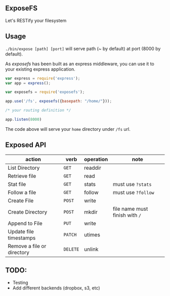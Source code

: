 ## ExposeFS

Let's RESTify your filesystem

## Usage

```./bin/expose [path] [port]``` will serve  path (~ by default) at port (8000 by default).

As *exposefs* has been built as an express middleware, you can use it to your existing express application.

```javascript
var express = require('express');
var app = express();

var exposefs = require('exposefs');

app.use('/fs', exposefs({basepath: "/home/"}));

/* your routing definition */

app.listen(8000)
```

The code above will serve your `home` directory under `/fs` url.

## Exposed API

| action | verb | operation | note |
|--------|------|-----------|---------|
| List Directory | `GET` | readdir |
| Retrieve file | `GET` | read |
| Stat file | `GET` | stats | must use `?stats` |
| Follow a file | `GET` | follow | must use `?follow` |
| Create File | `POST` | write |
| Create Directory | `POST` | mkdir | file name must finish with `/` |
| Append to File | `PUT` | write |
| Update file timestamps | `PATCH` | utimes |
| Remove a file or directory | `DELETE` | unlink |

## TODO:
* Testing
* Add different backends (dropbox, s3, etc)
